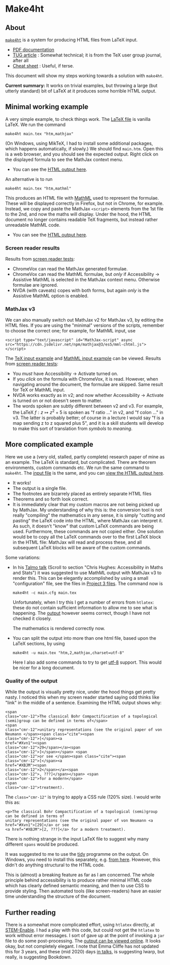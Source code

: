 # Make4ht



## About

[`make4ht`](https://ctan.org/pkg/make4ht) is a system for producing HTML files from LaTeX input.

- [PDF documentation](http://mirror.utexas.edu/ctan/support/make4ht/make4ht-doc.pdf)
- [TUG article](http://www.tug.org/TUGboat/tb40-1/tb124hoftich-make4ht.pdf) : Somewhat technical; it is from the TeX user group journal, after all
- [Cheat sheet](https://www.12000.org/my_notes/faq/LATEX/htch4.htm) : Useful, if terse.

This document will show my steps working towards a solution with `make4ht`.

**Current summary:** It works on trivial examples, but throwing a large (but utterly standard) bit of LaTeX at it produces some horrible HTML output.


## Minimal working example

A very simple example, to check things work.  The [LaTeX file](sources/make4ht%20project%201/main.tex) is vanilla LaTeX.  We run the command

    make4ht main.tex "htm,mathjax"

(On Windows, using MikTeX, I had to install some additional packages, which happens automatically, if slowly.)  We should find `main.htm`.  Open this is a web browser, and you should see the expected output.  Right click on the displayed formula to see the MathJax context menu.

- You can see the [HTML output here](https://matthewdaws.github.io/AccessibleLaTeX/make4ht%20project%201/main.htm).

An alternative is to run

    make4ht main.tex "htm,mathml"

This produces an HTML file with [MathML](https://en.wikipedia.org/wiki/Mathml) used to represent the formulae.  These will be displayed correctly in Firefox, but not in Chrome, for example.  Instead, we copy and paste the MathJax `<script>` elements from the 1st file to the 2nd, and now the maths will display.  Under the hood, the HTML document no longer contains readable TeX fragments, but instead rather unreadable MathML code.

- You can see the [HTML output here](https://matthewdaws.github.io/AccessibleLaTeX/make4ht%20project%201/main_mathml.htm).

### Screen reader results

Results from [screen reader tests](mathjax.md):

- ChromeVox can read the MathJax generated formulae.
- ChromeVox can read the MathML formulae, but _only_ if Accessibility -> Assistive MathML is selected in the MathJax context menu.  Otherwise formulae are ignored.
- NVDA (with caveats) copes with both forms, but again _only_ is the Assistive MathML option is enabled.

### MathJax v3

We can also manually switch out MathJax v2 for MathJax v3, by editing the HTML files.  If you are using the "minimal" versions of the scripts, remember to choose the correct one; for example, for MathML input, use

    <script type="text/javascript" id="MathJax-script" async src="https://cdn.jsdelivr.net/npm/mathjax@3/es5/mml-chtml.js"></script>

The [TeX input example](https://matthewdaws.github.io/AccessibleLaTeX/make4ht%20project%201/mainv3.htm) and [MathML input example](https://matthewdaws.github.io/AccessibleLaTeX/make4ht%20project%201/main_mathmlv3.htm) can be viewed.  Results from [screen reader tests](mathjax.md):

- You _must_ have Accessibility -> Activate turned on.
- If you _click_ on the formula with ChromeVox, it is read.  However, when navigating around the document, the formulae are skipped.  Same result for TeX or MathML input.
- NVDA works exactly as in v2; and now whether Accessibility -> Activate is turned on or not doesn't seem to matter.
- The words spoken are subtly different between v2 and v3.  For example, the LaTeX $f:z\mapsto z^2+5$ is spoken as "f ratio ..." in v2, and "f colon ..." in v3.  The latter is probably better; of course in a lecture I would say "f is a map sending z to z squared plus 5", and it is a skill students will develop to make this sort of translation from _symbols_ to _meaning_.


## More complicated example

Here we use a (very old, stalled, partly complete) research paper of mine as an example.  The LaTeX is standard, but complicated.  There are theorem environments, custom commands etc.  We run the same command to `make4ht`.  The [input file](sources/make4ht%20project%202) is the same, and you can [view the HTML output here](https://matthewdaws.github.io/AccessibleLaTeX/make4ht%20project%202/main.htm).

- It works!
- The output is a single file.
- The footnotes are bizarrely placed as entirely separate HTML files
- Theorems and so forth look correct.
- It is immediately clear that my custom macros are not being picked up by MathJax.  My understanding of why this is: the conversion tool is not really "compiling" the mathematics in any sense, it is simply "cutting and pasting" the LaTeX code into the HTML, where MathJax can interpret it.  As such, it doesn't "know" that custom LaTeX commands are being used.  Furthermore, these commands are not copied either.  One solution would be to copy all the LaTeX commands over to the first LaTeX block in the HTML file: MathJax will read and process these, and all subsequent LaTeX blocks will be aware of the custom commands.

Some variations:

- In his [Talmo talk](http://talmo.uk/events.html) (Scroll to section "Chris Hughes: Accessibility in Maths and Stats") it was suggested to use MathML output with MathJax v3 to render this.  This can be elegantly accomplished by using a small "configuration" file, see the files in [Project 3 files](sources/make4ht%20project%203).  The command now is

      make4ht -c main.cfg main.tex

  Unfortunately, when I try this I get a number of errors from `htlatex`: these do not contain sufficient information to allow me to see what is happening.  The [output](https://matthewdaws.github.io/AccessibleLaTeX/make4ht%20project%203/main.html) however seems correct, though I have not checked it closely.
  
  The mathematics is rendered correctly now.

- You can split the output into more than one html file, based upon the LaTeX sections, by using

      make4ht -u main.tex "htm,2,mathjax,charset=utf-8"

  Here I also add some commands to try to get [utf-8](https://en.wikipedia.org/wiki/UTF-8) support.  This would be nicer for a long document.


### Quality of the output

While the output is visually pretty nice, under the hood things get pretty nasty.  I noticed this when my screen reader started saying odd thinks like "link" in the middle of a sentence.  Examining the HTML output shows why:

    <span 
    class="cmr-12">The classical Bohr Compactification of a topological (semi)group can be defined in terms of</span>
    <span 
    class="cmr-12">unitary representations (see the original paper of von Neumann </span><span class="cite"><span 
    class="cmr-12">[</span><a 
    href="#Xvn1"><span 
    class="cmr-12">29</span></a><span 
    class="cmr-12">]</span></span> <span 
    class="cmr-12">or see </span><span class="cite"><span 
    class="cmr-12">[</span><a 
    href="#XBJM"><span 
    class="cmr-12">2</span></a><span 
    class="cmr-12">, ???]</span></span> <span 
    class="cmr-12">for a modern</span>
    <span 
    class="cmr-12">treatment).

The `class="cmr-12"` is trying to apply a CSS rule (120% size).  I would write this as:

    <p>The classical Bohr Compactification of a topological (semi)group can be defined in terms of
    unitary representations (see the original paper of von Neumann <a href="#Xvn1">[29]</a> or see
    <a href="#XBJM">[2, ???]</a> for a modern treatment).

There is nothing strange in the input LaTeX file to suggest why many different `spans` would be produced.

It was suggested to me to use the [tidy](https://github.com/htacg/tidy-html5) programme on the output.  On Windows, you need to install this separately, e.g. [from here](http://www.paehl.com/open_source/?HTML_Tidy_for_HTML5).  However, this didn't do anything structural to the HTML code.

This is (almost) a breaking feature as far as I am concerned.  The whole principle behind accessibility is to produce rather minimal HTML code which has clearly defined semantic meaning, and then to use CSS to provide styling.  Then automated tools (like screen-readers) have an easier time understanding the structure of the document.

## Further reading

There is a somewhat more complicated effort, using `htlatex` directly, at [STEM-Enable](https://github.com/STEM-Enable/LaTeXtoPDFandMathJax-Example2).  I had a play with this code, but could not get the `htlatex` to work without error messages.  I sort of gave up at the point of invoking a `jar` file to do some post-processing.  The [output can be viewed online](https://stem-enable.github.io/LaTeXtoPDFandMathJax-Example2/).  It looks okay, but not completely elegant.  I note that Emma Cliffe has not updated this for 3 years, and these (mid 2020) days [in talks](https://stem-enable.github.io/Accessibility-of-maths-e-resources/), is suggesting lwarp, but really, is suggesting Bookdown.

